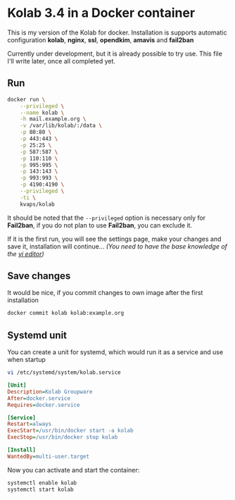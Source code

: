 Kolab 3.4 in a Docker container
===============================

This is my version of the Kolab for docker.
Installation is supports automatic configuration **kolab**, **nginx**, **ssl**, **opendkim**, **amavis** and **fail2ban**

Currently under development, but it is already possible to try use.
This file I'll write later, once all completed yet.

Run
---

```bash
docker run \
    --privileged \
    --name kolab \
    -h mail.example.org \
    -v /var/lib/kolab/:/data \
    -p 80:80 \
    -p 443:443 \
    -p 25:25 \
    -p 587:587 \
    -p 110:110 \
    -p 995:995 \
    -p 143:143 \
    -p 993:993 \
    -p 4190:4190 \
    --privileged \
    -ti \
    kvaps/kolab
```
It should be noted that the `--privileged` option is necessary only for **Fail2ban**, if you do not plan to use **Fail2ban**, you can exclude it.

If it is the first run, you will see the settings page, make your changes and save it, installation will continue...
*(You need to have the base knowledge of the [vi editor](http://google.com/#q=vi+editor))*

Save changes
------------

It would be nice, if you commit changes to own image after the first installation

```bash
docker commit kolab kolab:example.org
```

Systemd unit
------------

You can create a unit for systemd, which would run it as a service and use when startup

```bash
vi /etc/systemd/system/kolab.service
```

```ini
[Unit]
Description=Kolab Groupware
After=docker.service
Requires=docker.service

[Service]
Restart=always
ExecStart=/usr/bin/docker start -a kolab
ExecStop=/usr/bin/docker stop kolab

[Install]
WantedBy=multi-user.target
```

Now you can activate and start the container:
```bash
systemctl enable kolab
systemctl start kolab
```

